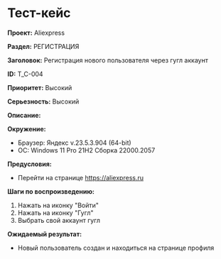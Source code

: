 # Тест-кейс

**Проект:** Aliexpress

**Раздел:** РЕГИСТРАЦИЯ

**Заголовок:**  Регистрация нового пользователя через гугл аккаунт

**ID:** T_C-004

 **Приоритет:** Высокий

 **Серьезность:** Высокий

**Описание:**

**Окружение:**  

* Браузер: Яндекс v.23.5.3.904 (64-bit)
* OC: Windows 11 Pro 21H2 Сборка 22000.2057

**Предусловия:**

* Перейти на странице <https://aliexpress.ru>

**Шаги по воспроизведению:**

1. Нажать на иконку "Войти"
2. Нажать на иконку "Гугл"
3. Выбрать свой аккаунт гугл

**Ожидаемый результат:**

* Новый пользователь создан и находиться на странице профиля
